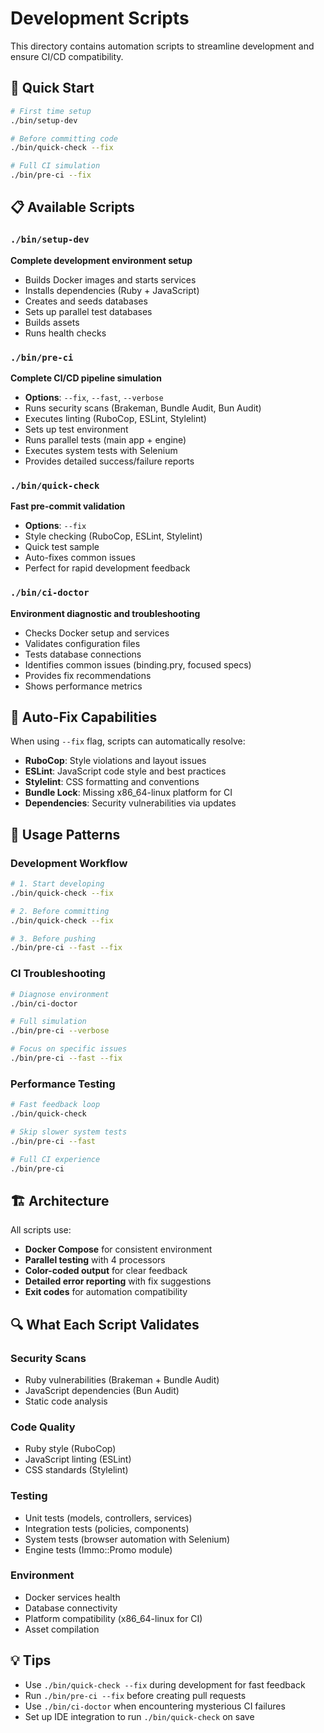 # Development Scripts

This directory contains automation scripts to streamline development and ensure CI/CD compatibility.

## 🚀 Quick Start

```bash
# First time setup
./bin/setup-dev

# Before committing code
./bin/quick-check --fix

# Full CI simulation
./bin/pre-ci --fix
```

## 📋 Available Scripts

### `./bin/setup-dev`
**Complete development environment setup**
- Builds Docker images and starts services
- Installs dependencies (Ruby + JavaScript)
- Creates and seeds databases
- Sets up parallel test databases
- Builds assets
- Runs health checks

### `./bin/pre-ci` 
**Complete CI/CD pipeline simulation**
- **Options**: `--fix`, `--fast`, `--verbose`
- Runs security scans (Brakeman, Bundle Audit, Bun Audit)
- Executes linting (RuboCop, ESLint, Stylelint)
- Sets up test environment
- Runs parallel tests (main app + engine)
- Executes system tests with Selenium
- Provides detailed success/failure reports

### `./bin/quick-check`
**Fast pre-commit validation**
- **Options**: `--fix`
- Style checking (RuboCop, ESLint, Stylelint)
- Quick test sample
- Auto-fixes common issues
- Perfect for rapid development feedback

### `./bin/ci-doctor`
**Environment diagnostic and troubleshooting**
- Checks Docker setup and services
- Validates configuration files
- Tests database connections
- Identifies common issues (binding.pry, focused specs)
- Provides fix recommendations
- Shows performance metrics

## 🔧 Auto-Fix Capabilities

When using `--fix` flag, scripts can automatically resolve:

- **RuboCop**: Style violations and layout issues
- **ESLint**: JavaScript code style and best practices  
- **Stylelint**: CSS formatting and conventions
- **Bundle Lock**: Missing x86_64-linux platform for CI
- **Dependencies**: Security vulnerabilities via updates

## 🎯 Usage Patterns

### Development Workflow
```bash
# 1. Start developing
./bin/quick-check --fix

# 2. Before committing
./bin/quick-check --fix

# 3. Before pushing
./bin/pre-ci --fast --fix
```

### CI Troubleshooting
```bash
# Diagnose environment
./bin/ci-doctor

# Full simulation
./bin/pre-ci --verbose

# Focus on specific issues
./bin/pre-ci --fast --fix
```

### Performance Testing
```bash
# Fast feedback loop
./bin/quick-check

# Skip slower system tests
./bin/pre-ci --fast

# Full CI experience
./bin/pre-ci
```

## 🏗️ Architecture

All scripts use:
- **Docker Compose** for consistent environment
- **Parallel testing** with 4 processors
- **Color-coded output** for clear feedback
- **Detailed error reporting** with fix suggestions
- **Exit codes** for automation compatibility

## 🔍 What Each Script Validates

### Security Scans
- Ruby vulnerabilities (Brakeman + Bundle Audit)
- JavaScript dependencies (Bun Audit)
- Static code analysis

### Code Quality
- Ruby style (RuboCop)
- JavaScript linting (ESLint)
- CSS standards (Stylelint)

### Testing
- Unit tests (models, controllers, services)
- Integration tests (policies, components)
- System tests (browser automation with Selenium)
- Engine tests (Immo::Promo module)

### Environment
- Docker services health
- Database connectivity
- Platform compatibility (x86_64-linux for CI)
- Asset compilation

## 💡 Tips

- Use `./bin/quick-check --fix` during development for fast feedback
- Run `./bin/pre-ci --fix` before creating pull requests
- Use `./bin/ci-doctor` when encountering mysterious CI failures
- Set up IDE integration to run `./bin/quick-check` on save